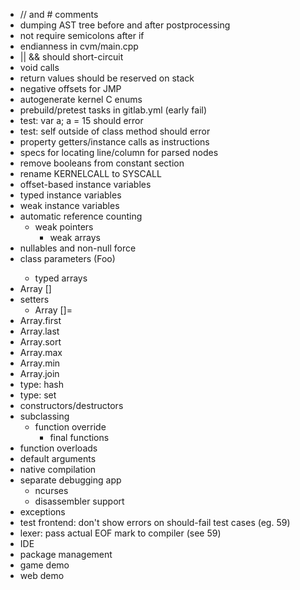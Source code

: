 - // and # comments
- dumping AST tree before and after postprocessing
- not require semicolons after if
- endianness in cvm/main.cpp
- || && should short-circuit
- void calls
- return values should be reserved on stack
- negative offsets for JMP
- autogenerate kernel C enums
- prebuild/pretest tasks in gitlab.yml (early fail)
- test: var<String> a; a = 15 should error
- test: self outside of class method should error
- property getters/instance calls as instructions
- specs for locating line/column for parsed nodes
- remove booleans from constant section
- rename KERNELCALL to SYSCALL
- offset-based instance variables
- typed instance variables
- weak instance variables
- automatic reference counting
	- weak pointers
		- weak arrays
- nullables and non-null force
- class parameters (Foo<String>)
	- typed arrays
- Array []
- setters
	- Array []=
- Array.first
- Array.last
- Array.sort
- Array.max
- Array.min
- Array.join
- type: hash
- type: set
- constructors/destructors
- subclassing
	- function override
		- final functions
- function overloads
- default arguments
- native compilation
- separate debugging app
	- ncurses
	- disassembler support
- exceptions
- test frontend: don't show errors on should-fail test cases (eg. 59)
- lexer: pass actual EOF mark to compiler (see 59)
- IDE
- package management
- game demo
- web demo
